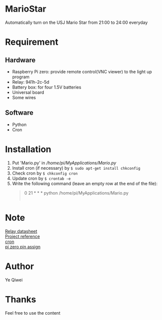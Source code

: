 # MarioStar
Automatically turn on the USJ Mario Star from 21:00 to 24:00 everyday

# Requirement
## Hardware
* Raspberry Pi zero: provide remote control(VNC viewer) to the light up program
* Relay: 941h-2c-5d
* Battery box: for four 1.5V batteries
* Universal board
* Some wires
## Software
* Python
* Cron

# Installation
1. Put 'Mario.py' in */home/pi/MyApplications/Mario.py*
2. Install cron (if necessary) by `$ sudo apt-get install chkconfig`
3. Check cron by `$ chkconfig cron`
4. Update cron by `$ crontab -e`
5. Write the following command (leave an empty row at the end of the file): 
    > 0 21 * * * python /home/pi/MyApplications/Mario.py  
    > <br>

# Note
[Relay datasheet](https://akizukidenshi.com/download/ds/hsinda/941H-2C-5D.pdf)<br>
[Project reference](https://inakita-monolab.com/iot-200531/#toc4)<br>
[cron](https://www.raspberrypirulo.net/entry/cron)<br>
[pi zero pin assign](https://www.ekit-tech.com/?p=1069)<br>

# Author
Ye Qiwei

# Thanks
Feel free to use the content
